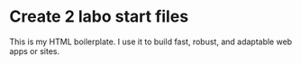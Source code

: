 # Create 2 labo start files
This is my HTML boilerplate. I use it to build fast, robust, and adaptable web apps or sites.